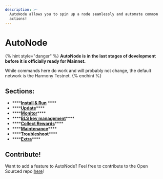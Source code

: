 ```yaml
---
description: >-
  AutoNode allows you to spin up a node seamlessly and automate common validator
  actions!
---
```


# AutoNode

{% hint style="danger" %}
**AutoNode is in the last stages of development before it is officially ready for Mainnet.**

While commands here do work and will probably not change, the default network is the Harmony Testnet.
{% endhint %}

## **Sections:**

* \*\*\*\*[**Install & Run**](https://docs.harmony.one/home/validators/autonode/install-and-run) ****
* \*\*\*\*[**Update**](https://docs.harmony.one/home/validators/autonode/update)\*\*\*\*
* \*\*\*\*[**Monitor**](https://docs.harmony.one/home/validators/autonode/monitor)\*\*\*\*
* \*\*\*\*[**BLS key management**](https://docs.harmony.one/home/validators/autonode/bls-key-management)\*\*\*\*
* \*\*\*\*[**Collect Rewards**](https://docs.harmony.one/home/validators/autonode/collect-rewards)\*\*\*\*
* \*\*\*\*[**Maintenance**](https://docs.harmony.one/home/validators/autonode/maintenance)\*\*\*\*
* \*\*\*\*[**Troubleshoot**](https://docs.harmony.one/home/validators/autonode/troubleshoot)\*\*\*\*
* \*\*\*\*[**Extra**](https://docs.harmony.one/home/validators/autonode/extra)\*\*\*\*

## Contribute!

Want to add a feature to AutoNode? Feel free to contribute to the Open Sourced repo [here](https://github.com/harmony-one/auto-node)!


